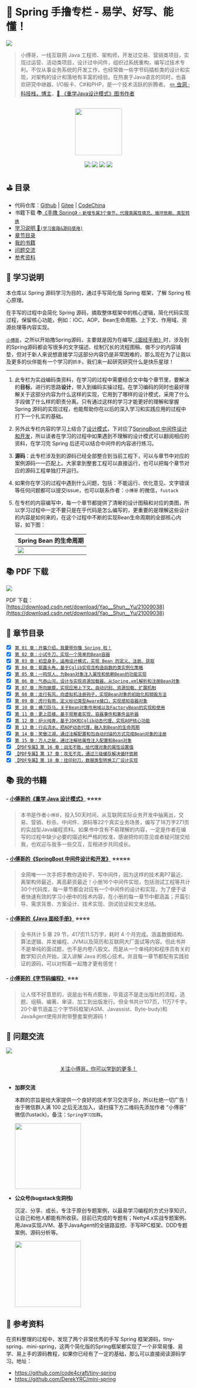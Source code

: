 # :seedling: Spring 手撸专栏 - 易学、好写、能懂！

![](https://github.com/fuzhengwei/small-spring/blob/main/docs/assets/img/HeadDiagram.png?raw=true)

>小傅哥，一线互联网 Java 工程师、架构师，开发过交易、营销类项目，实现过运营、活动类项目，设计过中间件，组织过系统重构，编写过技术专利。不仅从事业务系统的开发工作，也经常做一些字节码插桩类的设计和实现，对架构的设计和落地有丰富的经验。在热衷于Java语言的同时，也喜欢研究中继器、I/O板卡、C#和PHP，是一个技术活跃的折腾者。
>[:pencil2: 虫洞 · 科技栈，博主](https://bugstack.cn)，[:blue_book: 《重学Java设计模式》图书作者](https://item.jd.com/13218336.html)

<br/>
<div align="center">
    <a href="https://bugstack.cn" style="text-decoration:none"><img src="https://bugstack.cn/assets/images/icon.svg" width="128px"></a>
</div>
<br/>  

<div align="center">
<a href="https://github.com/fuzhengwei/CodeGuide"><img src="https://badgen.net/github/stars/fuzhengwei/CodeGuide?icon=github&color=4ab8a1"></a>
<a href="https://github.com/fuzhengwei/CodeGuide"><img src="https://badgen.net/github/forks/fuzhengwei/CodeGuide?icon=github&color=4ab8a1"></a>
<a href="https://bugstack.cn" target="_blank"><img src="https://bugstack.cn/assets/images/onlinebook.svg"></a>
<a href="https://bugstack.cn/assets/images/qrcode.png?x-oss-process=style/may"><img src="https://itedus.cn/_media/wxbugstack.svg"></a>
</div>

## ⛳ **目录**

- 代码仓库：[Github](https://github.com/fuzhengwei/small-spring) | [Gitee](https://gitee.com/fustack/small-spring) | [CodeChina](https://codechina.csdn.net/Yao__Shun__Yu/small-spring)
- 书籍下载 📚[《手撸 Spring》 - `新增专属3个章节，代理类属性填充、循环依赖、类型转换`](https://download.csdn.net/download/Yao__Shun__Yu/21009038)
- [学习说明 🍁`(学习套路&源码使用)`](https://github.com/fuzhengwei/small-spring#bookmark-%E5%AD%A6%E4%B9%A0%E8%AF%B4%E6%98%8E)
- [章节目录](https://github.com/fuzhengwei/small-spring#pencil-%E7%AB%A0%E8%8A%82%E7%9B%AE%E5%BD%95)
- [我的书籍](https://github.com/fuzhengwei/small-spring#books-%E6%88%91%E7%9A%84%E4%B9%A6%E7%B1%8D)
- [问题交流](https://github.com/fuzhengwei/small-spring#paw_prints-%E9%97%AE%E9%A2%98%E4%BA%A4%E6%B5%81)
- [参考资料](https://github.com/fuzhengwei/small-spring#tulip-%E5%8F%82%E8%80%83%E8%B5%84%E6%96%99)

## :bookmark: 学习说明

本仓库以 Spring 源码学习为目的，通过手写简化版 Spring 框架，了解 Spring 核心原理。

在手写的过程中会简化 Spring 源码，摘取整体框架中的核心逻辑，简化代码实现过程，保留核心功能，例如：IOC、AOP、Bean生命周期、上下文、作用域、资源处理等内容实现。

[`小傅哥`](https://bugstack.cn/)，之所以开始撸Spring源码，主要就是因为在编写[《面经手册》](https://bugstack.cn/itstack/interview.html)时，涉及到的Spring源码都会写很多的文字描述、绘制冗长的流程图稿、做不少的内容铺垫，但对于新人来说想直接学习这部分内容仍是非常困难的，那么现在为了让我以及更多的伙伴能有一个学习的`抓手`，我们来一起研究研究什么是快乐星球！

---

1. 此专栏为实战编码类资料，在学习的过程中需要结合文中每个章节里，要解决的**目标**，进行的思路**设计**，带入到编码实操过程。在学习编码的同时也最好理解关于这部分内容为什么这样的实现，它用到了哪样的设计模式，采用了什么手段做了什么样的职责分离。只有通过这样的学习才能更好的理解和掌握 Spring 源码的实现过程，也能帮助你在以后的深入学习和实践应用的过程中打下一个扎实的基础。

2. 另外此专栏内容的学习上结合了[设计模式](https://item.jd.com/13218336.html)，下对应了[SpringBoot 中间件设计和开发](https://juejin.cn/book/6940996508632219689)，所以读者在学习的过程中如果遇到不理解的设计模式可以翻阅相应的资料，在学习完 Spring 后还可以结合中间件的内容进行练习。

3. **源码**：此专栏涉及到的源码已经全部整合到当前工程下，可以与章节中对应的案例源码一一匹配上。大家拿到整套工程可以直接运行，也可以把每个章节对应的源码工程单独打开运行。

4. 如果你在学习的过程中遇到什么问题，包括：不能运行、优化意见、文字错误等任何问题都可以提交issue，也可以联系作者：`小傅哥` 的微信，`fustack`

5. 在专栏的内容编写中，每一个章节都提供了清晰的设计图稿和对应的类图，所以学习过程中一定不要只是在乎代码是怎么编写的，更重要的是理解这些设计的内容是如何来的，在这个过程中不断的实现Bean生命周期的全部核心内容，如下图：


    |   Spring Bean 的生命周期   |
    | ---- |
    |   ![](https://github.com/fuzhengwei/small-spring/blob/main/docs/assets/img/Bean%E7%94%9F%E5%91%BD%E5%91%A8%E6%9C%9F.png?raw=true)  |

## 📚 PDF 下载

![](https://github.com/fuzhengwei/small-spring/blob/main/docs/assets/img/spring-0-04.png?raw=true)

PDF 下载：[https://download.csdn.net/download/Yao__Shun__Yu/21009038](https://download.csdn.net/download/Yao__Shun__Yu/21009038)

## :pencil: 章节目录

- [x] [`第 01 章：开篇介绍，我要带你撸 Spring 啦！`](https://bugstack.cn/spring/2021/05/16/%E7%AC%AC1%E7%AB%A0-%E5%BC%80%E7%AF%87%E4%BB%8B%E7%BB%8D-%E6%89%8B%E5%86%99Spring%E8%83%BD%E7%BB%99%E4%BD%A0%E5%B8%A6%E6%9D%A5%E4%BB%80%E4%B9%88.html)
- [x] [`第 02 章：小试牛刀，实现一个简单的Bean容器`](https://bugstack.cn/spring/2021/05/20/%E7%AC%AC2%E7%AB%A0-%E5%B0%8F%E8%AF%95%E7%89%9B%E5%88%80-%E5%AE%9E%E7%8E%B0%E4%B8%80%E4%B8%AA%E7%AE%80%E5%8D%95%E7%9A%84Bean%E5%AE%B9%E5%99%A8.html)
- [x] [`第 03 章：初显身手，运用设计模式，实现 Bean 的定义、注册、获取`](https://bugstack.cn/spring/2021/05/23/%E7%AC%AC3%E7%AB%A0-%E5%88%9D%E6%98%BE%E8%BA%AB%E6%89%8B-%E8%BF%90%E7%94%A8%E8%AE%BE%E8%AE%A1%E6%A8%A1%E5%BC%8F-%E5%AE%9E%E7%8E%B0-Bean-%E7%9A%84%E5%AE%9A%E4%B9%89-%E6%B3%A8%E5%86%8C-%E8%8E%B7%E5%8F%96.html)
- [x] [`第 04 章：崭露头角，基于Cglib实现含构造函数的类实例化策略`](https://bugstack.cn/spring/2021/05/30/%E7%AC%AC4%E7%AB%A0-%E5%B4%AD%E9%9C%B2%E5%A4%B4%E8%A7%92-%E5%9F%BA%E4%BA%8ECglib%E5%AE%9E%E7%8E%B0%E5%90%AB%E6%9E%84%E9%80%A0%E5%87%BD%E6%95%B0%E7%9A%84%E7%B1%BB%E5%AE%9E%E4%BE%8B%E5%8C%96%E7%AD%96%E7%95%A5.html)
- [x] [`第 05 章：一鸣惊人，为Bean对象注入属性和依赖Bean的功能实现`](https://bugstack.cn/spring/2021/06/02/%E7%AC%AC5%E7%AB%A0-%E4%B8%80%E9%B8%A3%E6%83%8A%E4%BA%BA-%E4%B8%BABean%E5%AF%B9%E8%B1%A1%E6%B3%A8%E5%85%A5%E5%B1%9E%E6%80%A7%E5%92%8C%E4%BE%9D%E8%B5%96Bean%E7%9A%84%E5%8A%9F%E8%83%BD%E5%AE%9E%E7%8E%B0.html)
- [x] [`第 06 章：气吞山河，设计与实现资源加载器，从Spring.xml解析和注册Bean对象`](https://bugstack.cn/spring/2021/06/09/%E7%AC%AC6%E7%AB%A0-%E6%B0%94%E5%90%9E%E5%B1%B1%E6%B2%B3-%E8%AE%BE%E8%AE%A1%E4%B8%8E%E5%AE%9E%E7%8E%B0%E8%B5%84%E6%BA%90%E5%8A%A0%E8%BD%BD%E5%99%A8-%E4%BB%8ESpring.xml%E8%A7%A3%E6%9E%90%E5%92%8C%E6%B3%A8%E5%86%8CBean%E5%AF%B9%E8%B1%A1.html)
- [x] [`第 07 章：所向披靡，实现应用上下文，自动识别、资源加载、扩展机制`](https://bugstack.cn/spring/2021/06/17/%E7%AC%AC7%E7%AB%A0-%E6%89%80%E5%90%91%E6%8A%AB%E9%9D%A1-%E5%AE%9E%E7%8E%B0%E5%BA%94%E7%94%A8%E4%B8%8A%E4%B8%8B%E6%96%87-%E8%87%AA%E5%8A%A8%E8%AF%86%E5%88%AB-%E8%B5%84%E6%BA%90%E5%8A%A0%E8%BD%BD-%E6%89%A9%E5%B1%95%E6%9C%BA%E5%88%B6.html)
- [x] [`第 08 章：龙行有风，向虚拟机注册钩子，实现Bean对象的初始化和销毁方法`](https://bugstack.cn/spring/2021/06/23/%E7%AC%AC8%E7%AB%A0-%E9%BE%99%E8%A1%8C%E6%9C%89%E9%A3%8E-%E5%90%91%E8%99%9A%E6%8B%9F%E6%9C%BA%E6%B3%A8%E5%86%8C%E9%92%A9%E5%AD%90-%E5%AE%9E%E7%8E%B0Bean%E5%AF%B9%E8%B1%A1%E7%9A%84%E5%88%9D%E5%A7%8B%E5%8C%96%E5%92%8C%E9%94%80%E6%AF%81%E6%96%B9%E6%B3%95.html)
- [x] [`第 09 章：虎行有雨，定义标记类型Aware接口，实现感知容器对象`](https://bugstack.cn/spring/2021/06/23/%E7%AC%AC8%E7%AB%A0-%E9%BE%99%E8%A1%8C%E6%9C%89%E9%A3%8E-%E5%90%91%E8%99%9A%E6%8B%9F%E6%9C%BA%E6%B3%A8%E5%86%8C%E9%92%A9%E5%AD%90-%E5%AE%9E%E7%8E%B0Bean%E5%AF%B9%E8%B1%A1%E7%9A%84%E5%88%9D%E5%A7%8B%E5%8C%96%E5%92%8C%E9%94%80%E6%AF%81%E6%96%B9%E6%B3%95.html)
- [x] [`第 10 章：横刀跃马，关于Bean对象作用域以及FactoryBean的实现和使用`](https://bugstack.cn/spring/2021/06/30/%E7%AC%AC10%E7%AB%A0-%E6%A8%AA%E5%88%80%E8%B7%83%E9%A9%AC-%E5%85%B3%E4%BA%8EBean%E5%AF%B9%E8%B1%A1%E4%BD%9C%E7%94%A8%E5%9F%9F%E4%BB%A5%E5%8F%8AFactoryBean%E7%9A%84%E5%AE%9E%E7%8E%B0%E5%92%8C%E4%BD%BF%E7%94%A8.html)
- [x] [`第 11 章：更上层楼，基于观察者实现，容器事件和事件监听器`](https://bugstack.cn/spring/2021/07/07/%E7%AC%AC11%E7%AB%A0-%E6%9B%B4%E4%B8%8A%E5%B1%82%E6%A5%BC-%E5%9F%BA%E4%BA%8E%E8%A7%82%E5%AF%9F%E8%80%85%E5%AE%9E%E7%8E%B0-%E5%AE%B9%E5%99%A8%E4%BA%8B%E4%BB%B6%E5%92%8C%E4%BA%8B%E4%BB%B6%E7%9B%91%E5%90%AC%E5%99%A8.html)
- [x] [`第 12 章：炉火纯青，基于JDK和Cglib动态代理，实现AOP核心功能`](https://bugstack.cn/spring/2021/07/13/%E7%AC%AC12%E7%AB%A0-%E7%82%89%E7%81%AB%E7%BA%AF%E9%9D%92-%E5%9F%BA%E4%BA%8EJDK%E5%92%8CCglib%E5%8A%A8%E6%80%81%E4%BB%A3%E7%90%86-%E5%AE%9E%E7%8E%B0AOP%E6%A0%B8%E5%BF%83%E5%8A%9F%E8%83%BD.html)
- [x] [`第 13 章：行云流水，把AOP动态代理，融入到Bean的生命周期`](https://bugstack.cn/spring/2021/07/22/%E7%AC%AC13%E7%AB%A0-%E8%A1%8C%E4%BA%91%E6%B5%81%E6%B0%B4-%E6%8A%8AAOP%E5%8A%A8%E6%80%81%E4%BB%A3%E7%90%86-%E8%9E%8D%E5%85%A5%E5%88%B0Bean%E7%9A%84%E7%94%9F%E5%91%BD%E5%91%A8%E6%9C%9F.html)
- [x] [`第 14 章：笑傲江湖，通过注解配置和包自动扫描的方式完成Bean对象的注册`](https://bugstack.cn/spring/2021/07/27/%E7%AC%AC14%E7%AB%A0-%E7%AC%91%E5%82%B2%E6%B1%9F%E6%B9%96-%E9%80%9A%E8%BF%87%E6%B3%A8%E8%A7%A3%E9%85%8D%E7%BD%AE%E5%92%8C%E5%8C%85%E8%87%AA%E5%8A%A8%E6%89%AB%E6%8F%8F%E7%9A%84%E6%96%B9%E5%BC%8F%E5%AE%8C%E6%88%90Bean%E5%AF%B9%E8%B1%A1%E7%9A%84%E6%B3%A8%E5%86%8C.html)
- [x] [`第 15 章：万人之敌，通过注解给属性注入配置和Bean对象`](https://bugstack.cn/spring/2021/08/03/%E7%AC%AC15%E7%AB%A0-%E4%B8%87%E4%BA%BA%E4%B9%8B%E6%95%8C-%E9%80%9A%E8%BF%87%E6%B3%A8%E8%A7%A3%E7%BB%99%E5%B1%9E%E6%80%A7%E6%B3%A8%E5%85%A5%E9%85%8D%E7%BD%AE%E5%92%8CBean%E5%AF%B9%E8%B1%A1.html)
- [x] [`【PDF专属】第 16 章：战无不胜，给代理对象的属性设置值`](https://download.csdn.net/download/Yao__Shun__Yu/21009038)
- [x] [`【PDF专属】第 17 章：攻无不克，通过三级缓存解决循环依赖`](https://download.csdn.net/download/Yao__Shun__Yu/21009038)
- [x] [`【PDF专属】第 18 章：挂印封刀，数据类型转换工厂设计实现`](https://download.csdn.net/download/Yao__Shun__Yu/21009038)

## :books: 我的书籍

#### - [小傅哥的《重学 Java 设计模式》](https://item.jd.com/13218336.html) ⭐⭐⭐⭐

>本书是作者`小傅哥`，投入50天时间，从互联网实际业务开发中抽离出，交易、营销、秒杀、中间件、源码等22个真实业务场景，编写了18万字271页的实战型Java编程资料。如果书中含有不易理解的内容，一定是作者在编写的过程中缺少必要的描述和严格的校准，感谢把你的意见或者疑问提交给我，也欢迎与我多一些交互，互相进步共同成长。

#### - [小傅哥的《SpringBoot 中间件设计和开发》](https://juejin.cn/book/6940996508632219689) ⭐⭐⭐⭐⭐
>全网唯一一次手把手教你造轮子、写中间件，因为这样的技术离P7最近、离架构师最近、离高薪资最近！小册16个中间件实现，包括测试工程等共计30个代码库，每一章节都会对应有一个中间件的设计和实现，为了便于读者快速有效的学习小册中的技术内容，在小册的每一章节中都涵盖；开篇引导、需求背景、方案设计、技术实现、测试验证和文末总结。

#### - [小傅哥的《Java 面经手册》](https://download.csdn.net/download/Yao__Shun__Yu/14932325) ⭐⭐⭐⭐

>全书共计 5 章 29 节，417页11.5万字，耗时 4 个月完成。涵盖数据结构、算法逻辑、并发编程、JVM以及简历和互联网大厂面试等内容。但此书并不是单纯的面试题，也不是内卷八股文。而是从一个单纯的和程序员有关的数学知识点开始，深入讲解 Java 的核心技术。并且每一章节都配有实践验证的源码，可以对照着一起撸才更有感觉！

#### - [小傅哥的《字节码编程》](http://book.bugstack.cn/#s/51Es_z_Q) ⭐⭐⭐

>让人怪不好意思的，说是出书有点膨胀，毕竟这不是走出版社的流程，选题、组稿、编著、审读、加工到出版发行。但全书共计107页，11万7千字，20个章节涵盖三个字节码框架(ASM、Javassist、Byte-budy)和JavaAgent使用并附带整套案例源码！


## :paw_prints: 问题交流

![](https://github.com/fuzhengwei/small-spring/blob/main/docs/assets/img/bugstack-md.png?raw=true)

<br/>
<div align="center">
    <a href="https://github.com/fuzhengwei/CodeGuide/wiki">关注小傅哥，你可以学到的更多！</a>
</div>
<br/>  

- **加群交流**

    本群的宗旨是给大家提供一个良好的技术学习交流平台，所以杜绝一切广告！由于微信群人满 100 之后无法加入，请扫描下方二维码先添加作者 “小傅哥” 微信(fustack)，备注：`Spring学习加群`。
    
    <img src="https://itedus.cn/_media/fustack.png?x-oss-process=style/may" width="180" height="180"/>

- **公众号(bugstack虫洞栈)**

    沉淀、分享、成长，专注于原创专题案例，以最易学习编程的方式分享知识，让自己和他人都能有所收获。目前已完成的专题有；Netty4.x实战专题案例、用Java实现JVM、基于JavaAgent的全链路监控、手写RPC框架、DDD专题案例、源码分析等。
    
    <img src="https://itedus.cn/_media/qrcode.png?x-oss-process=style/may" width="180" height="180"/>

## :tulip: 参考资料

在资料整理的过程中，发现了两个非常优秀的手写 Spring 框架源码，tiny-spring、mini-spring，这两个简化版的Spring框架都实现了一个非常易懂、易学、易上手的源码教程，如果你已经有了一定的基础，那么可以直接阅读源码学习。地址：

- https://github.com/code4craft/tiny-spring
- https://github.com/DerekYRC/mini-spring
